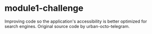 # module1-challenge
Improving code so the application's accessibility is better optimized for search engines.
Original source code by urban-octo-telegram.
